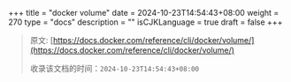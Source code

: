 +++
title = "docker volume"
date = 2024-10-23T14:54:43+08:00
weight = 270
type = "docs"
description = ""
isCJKLanguage = true
draft = false
+++

> 原文: [https://docs.docker.com/reference/cli/docker/volume/](https://docs.docker.com/reference/cli/docker/volume/)
>
> 收录该文档的时间：`2024-10-23T14:54:43+08:00`
